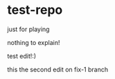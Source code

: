 # test-repo
just for playing

nothing to explain!

test edit!:)

this the second edit on fix-1 branch